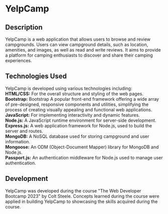 # YelpCamp

## Description

YelpCamp is a web application that allows users to browse and review campgrounds. Users can view campground details, such as location, amenities, and images, as well as read and write reviews. It aims to provide a platform for camping enthusiasts to discover and share their camping experiences.

## Technologies Used

YelpCamp is developed using various technologies including:<br />
**HTML/CSS:**
For the overall structure and styling of the web pages.<br />
**Bootstrap:**
Bootstrap A popular front-end framework offering a wide array of pre-designed, responsive components and utilities, simplifying the process of creating visually appealing and functional web applications.<br />
**JavaScript:**
For implementing interactivity and dynamic features.<br />
**Node.js:**
A JavaScript runtime environment for server-side development.<br />
**Express.js:**
A web application framework for Node.js, used to build the server and routes.<br />
**MongoDB:**
A NoSQL database used for storing campground and user information.<br />
**Mongoose:**
An ODM (Object-Document Mapper) library for MongoDB and Node.js.<br />
**Passport.js:**
An authentication middleware for Node.js used to manage user authentication.<br />

## Development

YelpCamp was developed during the course "The Web Developer Bootcamp 2023" by Colt Steele. Concepts learned during the course were applied in building YelpCamp to showcasing the skills acquired during the course.
